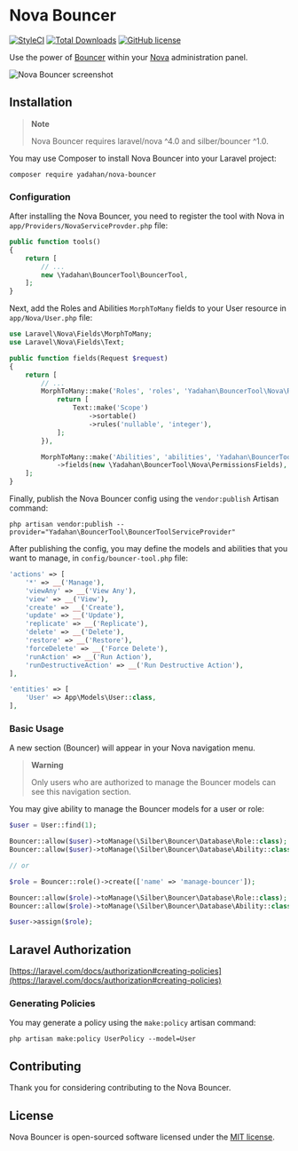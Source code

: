 # Nova Bouncer

[![StyleCI](https://styleci.io/repos/152144400/shield?branch=master&style=flat)](https://styleci.io/repos/152144400)
[![Total Downloads](https://poser.pugx.org/yadahan/nova-bouncer/downloads?format=flat)](https://packagist.org/packages/yadahan/nova-bouncer)
[![GitHub license](https://img.shields.io/badge/license-MIT-blue.svg?style=flat)](https://raw.githubusercontent.com/yadahan/nova-bouncer/master/LICENSE.md)

Use the power of [Bouncer](https://github.com/JosephSilber/bouncer) within your [Nova](https://nova.laravel.com) administration panel.

<picture>
  <source media="(prefers-color-scheme: dark)" srcset="https://raw.githubusercontent.com/yadahan/nova-bouncer/master/screenshot-dark.png">
  <img alt="Nova Bouncer screenshot" src="https://raw.githubusercontent.com/yadahan/nova-bouncer/master/screenshot-light.png">
</picture>

## Installation

> **Note**
> 
> Nova Bouncer requires laravel/nova ^4.0 and silber/bouncer ^1.0.

You may use Composer to install Nova Bouncer into your Laravel project:

    composer require yadahan/nova-bouncer

### Configuration

After installing the Nova Bouncer, you need to register the tool with Nova in `app/Providers/NovaServiceProvder.php` file:

```php
public function tools()
{
    return [
        // ...
        new \Yadahan\BouncerTool\BouncerTool,
    ];
}
```

Next, add the Roles and Abilities `MorphToMany` fields to your User resource in `app/Nova/User.php` file:

```php
use Laravel\Nova\Fields\MorphToMany;
use Laravel\Nova\Fields\Text;

public function fields(Request $request)
{
    return [
        // ...
        MorphToMany::make('Roles', 'roles', 'Yadahan\BouncerTool\Nova\Role')->fields(function () {
            return [
                Text::make('Scope')
                    ->sortable()
                    ->rules('nullable', 'integer'),
            ];
        }),

        MorphToMany::make('Abilities', 'abilities', 'Yadahan\BouncerTool\Nova\Ability')
            ->fields(new \Yadahan\BouncerTool\Nova\PermissionsFields),
    ];
}
```

Finally, publish the Nova Bouncer config using the `vendor:publish` Artisan command:

    php artisan vendor:publish --provider="Yadahan\BouncerTool\BouncerToolServiceProvider"

After publishing the config, you may define the models and abilities that you want to manage, in `config/bouncer-tool.php` file:

```php
'actions' => [
    '*' => __('Manage'),
    'viewAny' => __('View Any'),
    'view' => __('View'),
    'create' => __('Create'),
    'update' => __('Update'),
    'replicate' => __('Replicate'),
    'delete' => __('Delete'),
    'restore' => __('Restore'),
    'forceDelete' => __('Force Delete'),
    'runAction' => __('Run Action'),
    'runDestructiveAction' => __('Run Destructive Action'),
],

'entities' => [
    'User' => App\Models\User::class,
],
```

### Basic Usage

A new section (Bouncer) will appear in your Nova navigation menu.

> **Warning**
> 
> Only users who are authorized to manage the Bouncer models can see this navigation section.

You may give ability to manage the Bouncer models for a user or role:

```php
$user = User::find(1);

Bouncer::allow($user)->toManage(\Silber\Bouncer\Database\Role::class);
Bouncer::allow($user)->toManage(\Silber\Bouncer\Database\Ability::class);

// or

$role = Bouncer::role()->create(['name' => 'manage-bouncer']);

Bouncer::allow($role)->toManage(\Silber\Bouncer\Database\Role::class);
Bouncer::allow($role)->toManage(\Silber\Bouncer\Database\Ability::class);

$user->assign($role);
```

## Laravel Authorization

[https://laravel.com/docs/authorization#creating-policies](https://laravel.com/docs/authorization#creating-policies)

### Generating Policies

You may generate a policy using the `make:policy` artisan command:

    php artisan make:policy UserPolicy --model=User

## Contributing

Thank you for considering contributing to the Nova Bouncer.

## License

Nova Bouncer is open-sourced software licensed under the [MIT license](LICENSE.md).
